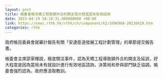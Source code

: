 ```yaml
---
layout: post
title: 帳委會稱天橋工程致額外合約開支很大程度因未有效諮詢
date: 2023-04-19 18:18:31.000000000 +08:00
link: https://news.rthk.hk/rthk/ch/component/k2/1696968-20230419.htm
categories: rthk
---
```


政府帳目委員會就審計報告有關「安達臣道發展工程計劃管理」的章節提交報告書。

帳委會主席邵家輝說，極度關注事件，認為天橋工程導致額外合約開支及延誤，好大程度是因為當局未有就設計進行有效地區諮詢，決策局和參與部門缺乏協調，帳委會強烈認為，政府應汲取教訓。
